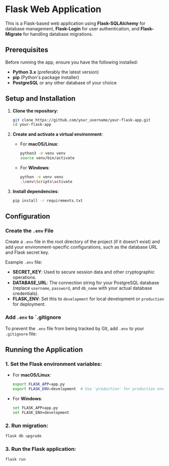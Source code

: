# **Flask Web Application**

This is a Flask-based web application using **Flask-SQLAlchemy** for database management, **Flask-Login** for user authentication, and **Flask-Migrate** for handling database migrations.

## **Prerequisites**

Before running the app, ensure you have the following installed:

- **Python 3.x** (preferably the latest version)
- **pip** (Python's package installer)
- **PostgreSQL** or any other database of your choice

## **Setup and Installation**

1. **Clone the repository**:

    ```bash
    git clone https://github.com/your_username/your-flask-app.git
    cd your-flask-app
    ```

2. **Create and activate a virtual environment**:

    - For **macOS/Linux**:
    
        ```bash
        python3 -m venv venv
        source venv/bin/activate
        ```

    - For **Windows**:
    
        ```bash
        python -m venv venv
        .\venv\Scripts\activate
        ```

3. **Install dependencies**:

    ```bash
    pip install -r requirements.txt
    ```

## **Configuration**

### **Create the `.env` File**

Create a `.env` file in the root directory of the project (if it doesn’t exist) and add your environment-specific configurations, such as the database URL and Flask secret key.

Example `.env` file:


- **SECRET_KEY**: Used to secure session data and other cryptographic operations.
- **DATABASE_URL**: The connection string for your PostgreSQL database (replace `username`, `password`, and `db_name` with your actual database credentials).
- **FLASK_ENV**: Set this to `development` for local development or `production` for deployment.

### **Add `.env` to `.gitignore**

To prevent the `.env` file from being tracked by Git, add `.env` to your `.gitignore` file:


## **Running the Application**

### **1. Set the Flask environment variables**:

- For **macOS/Linux**:

    ```bash
    export FLASK_APP=app.py
    export FLASK_ENV=development  # Use 'production' for production environment
    ```

- For **Windows**:

    ```bash
    set FLASK_APP=app.py
    set FLASK_ENV=development
    ```
### **2. Run migration**:

```bash
flask db upgrade
 ```

### **3. Run the Flask application**:

```bash
flask run
